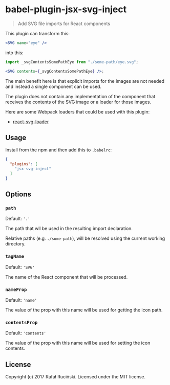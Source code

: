 # babel-plugin-jsx-svg-inject

> Add SVG file imports for React components

This plugin can transform this:
```jsx
<SVG name="eye" />
```

into this:
```jsx
import _svgContentsSomePathEye from "./some-path/eye.svg";

<SVG contents={_svgContentsSomePathEye} />;
```

The main benefit here is that explicit imports for the images are not needed and instead a single component can be used.

The plugin does not contain any implementation of the component that receives the contents of the SVG image or a loader for those images.

Here are some Webpack loaders that could be used with this plugin:
* [react-svg-loader](https://github.com/boopathi/react-svg-loader)

## Usage

Install from the npm and then add this to `.babelrc`:
```json
{
  "plugins": [
    "jsx-svg-inject"
  ]
}
```

## Options

### `path`
Default: `'.'`

The path that wll be used in the resulting import declaration.

Relative paths (e.g. `./some-path`), will be resolved using the current working directory.

### `tagName`
Default: `'SVG'`

The name of the React component that will be processed.

### `nameProp`
Default: `'name'`

The value of the prop with this name will be used for getting the icon path.

### `contentsProp`
Default: `'contents'`

The value of the prop with this name will be used for setting the icon contents.

## License

Copyright (c) 2017 Rafał Ruciński. Licensed under the MIT license.
